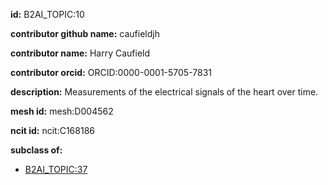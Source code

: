 **id:** B2AI_TOPIC:10

**contributor github name:** caufieldjh

**contributor name:** Harry Caufield

**contributor orcid:** ORCID:0000-0001-5705-7831

**description:** Measurements of the electrical signals of the heart over time.

**mesh id:** mesh:D004562

**ncit id:** ncit:C168186

**subclass of:**

- [B2AI_TOPIC:37](../DataTopic.markdown)


